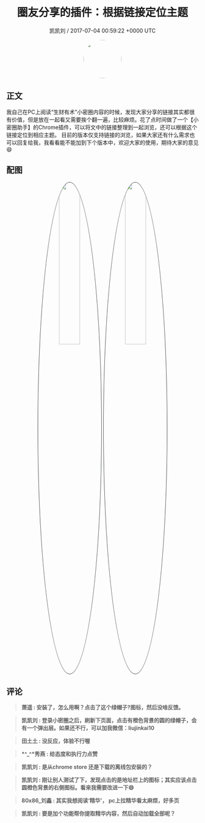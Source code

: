 <h1 align="center">圈友分享的插件：根据链接定位主题</h1>
<p align="center">
    <a>凯凯刘 / 2017-07-04 00:59:22 &#43;0000 UTC</a>
</p>

<div align="center">
    <img src="https://images.zsxq.com/FtwDacbm9ltFN9wO_yEB9bVYFdds?e=1590940799&amp;token=kIxbL07-8jAj8w1n4s9zv64FuZZNEATmlU_Vm6zD:4C8ufI1Qg8z3LFG7TGmWlOyydkU=" width="100" height="100" style="border:1px solid;border-radius:50%; color:#ffffff"/>
</div>

## 正文

<div>
  我自己在PC上阅读“生财有术”小密圈内容的时候，发现大家分享的链接其实都很有价值，但是放在一起看又需要挨个翻一遍，比较麻烦。花了点时间做了一个【小密圈助手】的Chrome插件，可以将文中的链接整理到一起浏览，还可以根据这个链接定位到相应主题。
目前的版本仅支持链接的浏览，如果大家还有什么需求也可以回复给我，我看看能不能加到下个版本中，欢迎大家的使用，期待大家的意见😄

</div>

## 配图
<div class="image" align="center">

<img src="https://images.zsxq.com/FlhGVL79FS9eQ1hmRv56xKhfuAv2?imageMogr2/auto-orient/thumbnail/800x/format/jpg/blur/1x0/quality/75&amp;e=1590940799&amp;token=kIxbL07-8jAj8w1n4s9zv64FuZZNEATmlU_Vm6zD:kBjD0L9VUVyhGRUdKU-nw4NGP88=" width="33%" height="33%" style="border:1px solid;border-radius:50%; color:#3c3f41"/>

<img src="https://images.zsxq.com/Fn0q1YwsDQaGqR7VYQleei90CYej?imageMogr2/auto-orient/thumbnail/800x/format/jpg/blur/1x0/quality/75&amp;e=1590940799&amp;token=kIxbL07-8jAj8w1n4s9zv64FuZZNEATmlU_Vm6zD:k3ZCPMiWlNMko9W-zIvbHWDDccs=" width="33%" height="33%" style="border:1px solid;border-radius:50%; color:#3c3f41"/>

</div>

## 评论

<div align="left">
<div>

<blockquote >
<span> <strong>萧遥 : 安装了，怎么用啊？点击了这个绿帽子?图标，然后没啥反馈。 </strong></span>
</blockquote>

<blockquote >
<span> <strong>凯凯刘 : 登录小密圈之后，刷新下页面，点击有橙色背景的圆的绿帽子，会有一个弹出层。如果还不行，可以加我微信：liujinkai10 </strong></span>
</blockquote>

<blockquote >
<span> <strong>田土土 : 没反应，体验不行喔 </strong></span>
</blockquote>

<blockquote >
<span> <strong>*^_^*秀燕 : 给态度和执行力点赞 </strong></span>
</blockquote>

<blockquote >
<span> <strong>凯凯刘 : 是从chrome store 还是下载的离线包安装的？ </strong></span>
</blockquote>

<blockquote >
<span> <strong>凯凯刘 : 刚让别人测试了下，发现点击的是地址栏上的图标；其实应该点击圆橙色背景的右侧图标。看来我需要改进一下😄 </strong></span>
</blockquote>

<blockquote >
<span> <strong>80x86_刘鑫 : 其实我想阅读‘精华’， pc上拉精华看太麻烦，好多页 </strong></span>
</blockquote>

<blockquote >
<span> <strong>凯凯刘 : 要是加个功能帮你提取精华内容，然后自动加载全部呢？ </strong></span>
</blockquote>

</div>
</div>